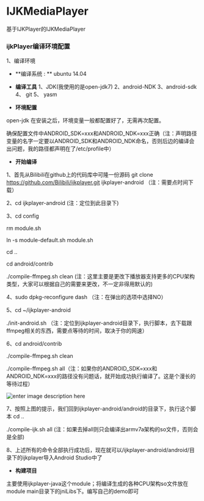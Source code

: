 # IJKMediaPlayer
基于IJKPlayer的IJKMediaPlayer

### **ijkPlayer**编译环境配置

1、编译环境

- **编译系统 : ** ubuntu 14.04
- **编译工具**
		1、JDK(我使用的是open-jdk7)
		2、android-NDK
		3、android-sdk
		4、 git
		5、 yasm

- **环境配置**

open-jdk 在安装之后，环境变量一般都配置好了，无需再次配置。

确保配置文件中ANDROID_SDK=xxx和ANDROID_NDK=xxx正确（注：声明路径变量的名字一定要以ANDROID_SDK和ANDROID_NDK命名，否则后边的编译会出问题，我的路径都声明在了/etc/profile中）

- **开始编译**

1、首先从Bilibili在github上的代码库中可隆一份源码
git clone https://github.com/Bilibili/ijkplayer.git ijkplayer-android （注：需要点时间下载）

2、cd ijkplayer-android (注：定位到此目录下)

3、cd config

rm module.sh

ln -s module-default.sh module.sh

cd ..

cd android/contrib

./compile-ffmpeg.sh clean
(注：这里主要是更改下播放器支持更多的CPU架构类型，大家可以根据自己的需要来更改，不一定非得用默认的)

4、sudo dpkg-reconfigure dash （注：在弹出的选项中选择NO）

5、cd ~/ijkplayer-android

./init-android.sh
（注：定位到ijkplayer-android目录下，执行脚本，去下载跟ffmpeg相关的东西，需要点等待的时间，取决于你的网速）

6、cd android/contrib

./compile-ffmpeg.sh clean

./compile-ffmpeg.sh all（注：如果你的ANDROID_SDK=xxx和ANDROID_NDK=xxx的路径没有问题话，就开始成功执行编译了。这是个漫长的等待过程）

![enter image description here](http://upload-images.jianshu.io/upload_images/145697-627c2ed3d14b0e62.png?imageMogr2/auto-orient/strip%7CimageView2/2)

7、按照上图的提示，我们回到ijkplayer-android/android的目录下，执行这个脚本
cd ..

./compile-ijk.sh all (注：如果去掉all则只会编译出armv7a架构的so文件，否则会是全部)

8、上述所有的命令全部执行成功后，现在就可以/ijkplayer-android/android/目录下的ijkplayer导入Android Studio中了


- **构建项目**

主要使用ijkplayer-java这个module；将编译生成的各种CPU架构so文件放在module main目录下的jniLibs下。编写自己的demo即可
